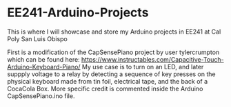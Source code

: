 # EE241-Arduino-Projects
This is where I will showcase and store my Arduino projects in EE241 at Cal Poly San Luis Obispo

First is a modification of the CapSensePiano project by user tylercrumpton which can be found here: https://www.instructables.com/Capacitive-Touch-Arduino-Keyboard-Piano/
  My use case is to turn on an LED, and later suppply voltage to a relay by detecting a sequence of key presses on the physical keyboard made from tin foil, electrical tape,
  and the back of a CocaCola Box. More specific credit is commented inside the Arduino CapSensePiano.ino file.
